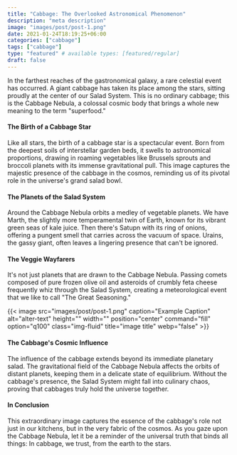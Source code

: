 ```yaml
---
title: "Cabbage: The Overlooked Astronomical Phenomenon"
description: "meta description"
image: "images/post/post-1.png"
date: 2021-01-24T18:19:25+06:00
categories: ["cabbage"]
tags: ["cabbage"]
type: "featured" # available types: [featured/regular]
draft: false
---
```


In the farthest reaches of the gastronomical galaxy, a rare celestial event has occurred. A giant cabbage has taken its place among the stars, sitting proudly at the center of our Salad System. This is no ordinary cabbage; this is the Cabbage Nebula, a colossal cosmic body that brings a whole new meaning to the term "superfood."


#### The Birth of a Cabbage Star
Like all stars, the birth of a cabbage star is a spectacular event. Born from the deepest soils of interstellar garden beds, it swells to astronomical proportions, drawing in roaming vegetables like Brussels sprouts and broccoli planets with its immense gravitational pull. This image captures the majestic presence of the cabbage in the cosmos, reminding us of its pivotal role in the universe's grand salad bowl.

#### The Planets of the Salad System
Around the Cabbage Nebula orbits a medley of vegetable planets. We have Marth, the slightly more temperamental twin of Earth, known for its vibrant green seas of kale juice. Then there's Satupn with its ring of onions, offering a pungent smell that carries across the vacuum of space. Urains, the gassy giant, often leaves a lingering presence that can't be ignored.

#### The Veggie Wayfarers
It's not just planets that are drawn to the Cabbage Nebula. Passing comets composed of pure frozen olive oil and asteroids of crumbly feta cheese frequently whiz through the Salad System, creating a meteorological event that we like to call "The Great Seasoning."

{{< image src="images/post/post-1.png" caption="Example Caption" alt="alter-text" height="" width="" position="center" command="fill" option="q100" class="img-fluid" title="image title" webp="false" >}}

#### The Cabbage's Cosmic Influence
The influence of the cabbage extends beyond its immediate planetary salad. The gravitational field of the Cabbage Nebula affects the orbits of distant planets, keeping them in a delicate state of equilibrium. Without the cabbage's presence, the Salad System might fall into culinary chaos, proving that cabbages truly hold the universe together.

#### In Conclusion
This extraordinary image captures the essence of the cabbage's role not just in our kitchens, but in the very fabric of the cosmos. As you gaze upon the Cabbage Nebula, let it be a reminder of the universal truth that binds all things: In cabbage, we trust, from the earth to the stars.